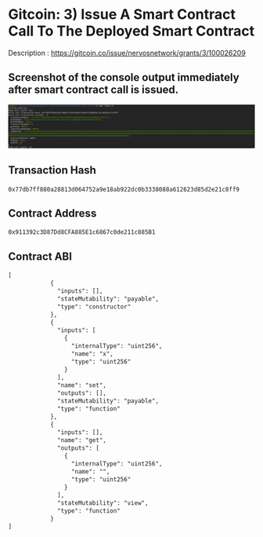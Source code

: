 # Gitcoin: 3) Issue A Smart Contract Call To The Deployed Smart Contract

Description : https://gitcoin.co/issue/nervosnetwork/grants/3/100026209

## Screenshot of the console output immediately after smart contract call is issued.

![Alt text](call-issued.png "call issued")

## Transaction Hash

```
0x77db7ff880a28813d064752a9e18ab922dc0b3338088a612623d85d2e21c8ff9
```

## Contract Address

```
0x911392c3D87Dd8CFA885E1c6867c0de211c885B1
```

## Contract ABI

```
[
		    {
		      "inputs": [],
		      "stateMutability": "payable",
		      "type": "constructor"
		    },
		    {
		      "inputs": [
		        {
		          "internalType": "uint256",
		          "name": "x",
		          "type": "uint256"
		        }
		      ],
		      "name": "set",
		      "outputs": [],
		      "stateMutability": "payable",
		      "type": "function"
		    },
		    {
		      "inputs": [],
		      "name": "get",
		      "outputs": [
		        {
		          "internalType": "uint256",
		          "name": "",
		          "type": "uint256"
		        }
		      ],
		      "stateMutability": "view",
		      "type": "function"
		    }
]
```


